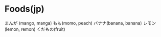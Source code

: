 # Foods\(jp\)

まんが \(mango, manga\) もも\(momo, peach\) バナナ\(banana, banana\) レモン\(lemon, remon\) くだもの\(fruit\)


